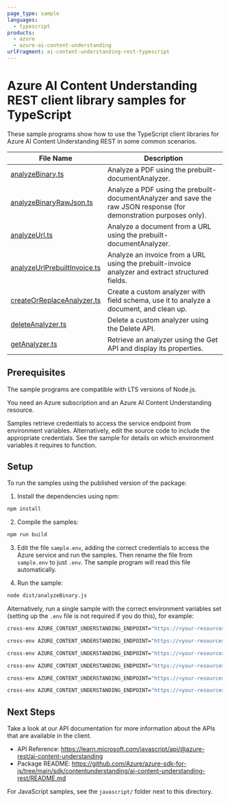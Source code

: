 ```yaml
---
page_type: sample
languages:
  - typescript
products:
  - azure
  - azure-ai-content-understanding
urlFragment: ai-content-understanding-rest-typescript
---
```


# Azure AI Content Understanding REST client library samples for TypeScript

These sample programs show how to use the TypeScript client libraries for Azure AI Content Understanding REST in some common scenarios.

| File Name                                                        | Description                                                                                                         |
| ---------------------------------------------------------------- | ------------------------------------------------------------------------------------------------------------------- |
| [analyzeBinary.ts](src/analyzeBinary.ts)                         | Analyze a PDF using the prebuilt-documentAnalyzer.                                                                  |
| [analyzeBinaryRawJson.ts](src/analyzeBinaryRawJson.ts)           | Analyze a PDF using the prebuilt-documentAnalyzer and save the raw JSON response (for demonstration purposes only). |
| [analyzeUrl.ts](src/analyzeUrl.ts)                               | Analyze a document from a URL using the prebuilt-documentAnalyzer.                                                  |
| [analyzeUrlPrebuiltInvoice.ts](src/analyzeUrlPrebuiltInvoice.ts) | Analyze an invoice from a URL using the prebuilt-invoice analyzer and extract structured fields.                    |
| [createOrReplaceAnalyzer.ts](src/createOrReplaceAnalyzer.ts)     | Create a custom analyzer with field schema, use it to analyze a document, and clean up.                             |
| [deleteAnalyzer.ts](src/deleteAnalyzer.ts)                       | Delete a custom analyzer using the Delete API.                                                                      |
| [getAnalyzer.ts](src/getAnalyzer.ts)                             | Retrieve an analyzer using the Get API and display its properties.                                                  |

## Prerequisites

The sample programs are compatible with LTS versions of Node.js.

You need an Azure subscription and an Azure AI Content Understanding resource.

Samples retrieve credentials to access the service endpoint from environment variables. Alternatively, edit the source code to include the appropriate credentials. See the sample for details on which environment variables it requires to function.

## Setup

To run the samples using the published version of the package:

1. Install the dependencies using npm:

```bash
npm install
```

2. Compile the samples:

```bash
npm run build
```

3. Edit the file `sample.env`, adding the correct credentials to access the Azure service and run the samples. Then rename the file from `sample.env` to just `.env`. The sample program will read this file automatically.

4. Run the sample:

```bash
node dist/analyzeBinary.js
```

Alternatively, run a single sample with the correct environment variables set (setting up the `.env` file is not required if you do this), for example:

```bash
cross-env AZURE_CONTENT_UNDERSTANDING_ENDPOINT="https://<your-resource>.cognitiveservices.azure.com/" node dist/analyzeBinary.js
```

```bash
cross-env AZURE_CONTENT_UNDERSTANDING_ENDPOINT="https://<your-resource>.cognitiveservices.azure.com/" node dist/analyzeUrl.js
```

```bash
cross-env AZURE_CONTENT_UNDERSTANDING_ENDPOINT="https://<your-resource>.cognitiveservices.azure.com/" node dist/analyzeUrlPrebuiltInvoice.js
```

```bash
cross-env AZURE_CONTENT_UNDERSTANDING_ENDPOINT="https://<your-resource>.cognitiveservices.azure.com/" node dist/createOrReplaceAnalyzer.js
```

```bash
cross-env AZURE_CONTENT_UNDERSTANDING_ENDPOINT="https://<your-resource>.cognitiveservices.azure.com/" node dist/deleteAnalyzer.js
```

```bash
cross-env AZURE_CONTENT_UNDERSTANDING_ENDPOINT="https://<your-resource>.cognitiveservices.azure.com/" node dist/getAnalyzer.js
```

## Next Steps

Take a look at our API documentation for more information about the APIs that are available in the client.

- API Reference: https://learn.microsoft.com/javascript/api/@azure-rest/ai-content-understanding
- Package README: https://github.com/Azure/azure-sdk-for-js/tree/main/sdk/contentunderstanding/ai-content-understanding-rest/README.md

For JavaScript samples, see the `javascript/` folder next to this directory.
